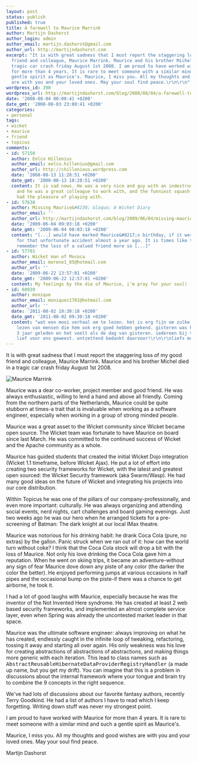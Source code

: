 ```yaml
---
layout: post
status: publish
published: true
title: A farewell to Maurice Marrink
author: Martijn Dashorst
author_login: admin
author_email: martijn.dashorst@gmail.com
author_url: http://martijndashorst.com
excerpt: "It is with great sadness that I must report the staggering loss of my good
  friend and colleague, Maurice Marrink. Maurice and his brother Michel died in a
  tragic car crash friday August 1st 2008. I am proud to have worked with Maurice
  for more than 4 years. It is rare to meet someone with a similar mind and such a
  gentle spirit as Maurice's. Maurice, I miss you. All my thoughts and good wishes
  are with you and your loved ones. May your soul find peace.\r\n\r\n"
wordpress_id: 390
wordpress_url: http://martijndashorst.com/blog/2008/08/04/a-farewell-to-maurice-marrink/
date: '2008-08-04 00:00:41 +0200'
date_gmt: '2008-08-03 23:00:41 +0200'
categories:
- personal
tags:
- wicket
- maurice
- friend
- topicus
comments:
- id: 57150
  author: Eelco Hillenius
  author_email: eelco.hillenius@gmail.com
  author_url: http://chillenious.wordpress.com
  date: '2008-08-13 11:28:51 +0200'
  date_gmt: '2008-08-13 10:28:51 +0200'
  content: It is sad news. He was a very nice and guy with an indestructible character,
    and he was a great colleague to work with, and the funniest squash opponent I've
    had the pleasure of playing with.
- id: 57638
  author: Missing Maurice&#8230; &laquo; A Wicket Diary
  author_email: ''
  author_url: http://martijndashorst.com/blog/2009/06/04/missing-maurice/
  date: '2009-06-04 09:03:18 +0200'
  date_gmt: '2009-06-04 08:03:18 +0200'
  content: "[...] would have marked Maurice&#8217;s birthday, if it weren&#8217;t
    for that unfortunate accident almost a year ago. It is times like these when you
    remember the loss of a valued friend more so [...]"
- id: 57701
  author: Wicket man of Mococa
  author_email: moreno1_85@hotmail.com
  author_url: ''
  date: '2009-06-22 13:57:01 +0200'
  date_gmt: '2009-06-22 12:57:01 +0200'
  content: My feelings by the die of Maurice, i'm pray for your soul!
- id: 60939
  author: monique
  author_email: moniquez1701@hotmail.com
  author_url: ''
  date: '2011-08-02 10:30:18 +0200'
  date_gmt: '2011-08-02 09:30:18 +0200'
  content: "wat een mooi verhaal om te lezen. het is erg fijn om zulke reacties te
    lezen van mensen die hem ook erg goed hebben gekend. gisteren was het ongeluk
    3 jaar geleden en het voelt als de dag van gisteren. iedereen bij topicus is ontzettend
    lief voor ons geweest. ontzettend bedankt daarvoor!\r\n\r\nliefs monique marrink"
---
```

<p>It is with great sadness that I must report the staggering loss of my good friend and colleague, Maurice Marrink. Maurice and his brother Michel died in a tragic car crash friday August 1st 2008.</p>
<p><img class="alignnone" src="http://martijndashorst.com/blog/wp-content/uploads/2008/08/maurice-marrink.jpg" alt="Maurice Marrink" /></p>
<p>Maurice was a dear co-worker, project member and good friend. He was always enthusiastic, willing to lend a hand and above all friendly. Coming from the northern parts of the Netherlands, Maurice could be quite stubborn at times-a trait that is invaluable when working as a software engineer, especially when working in a group of strong minded people.</p>
<p>Maurice was a great asset to the Wicket community since Wicket became open source. The Wicket team was fortunate to have Maurice on board since last March. He was committed to the continued success of Wicket and the Apache community as a whole.</p>
<p>Maurice has guided students that created the initial Wicket Dojo integration (Wicket 1.1 timeframe, before Wicket Ajax). He put a lot of effort into creating two security frameworks for Wicket, with the latest and greatest open sourced: the Wicket Security framework (aka Swarm/Wasp). He had many good ideas on the future of Wicket and integrating his projects into our core distribution.</p>
<p>Within Topicus he was one of the pillars of our company-professionally, and even more important: culturally. He was always organizing and attending social events, nerd nights, cart challenges and board gaming evenings. Just two weeks ago he was our hero when he arranged tickets for a pre-screening of Batman: The dark knight at our local IMax theatre.</p>
<p>Maurice was notorious for his drinking habit: he drank Coca Cola (pure, no extras) by the gallon. Panic struck when we ran out of it: how can the world turn without coke? I think that the Coca Cola stock will drop a bit with the loss of Maurice. Not only his love drinking the Coca Cola gave him a reputation. When he went on skiing trips, it became an adventure-without any sign of fear Maurice dove down any piste of any color (the darker the color the better). He enjoyed performing jumps at various occasions in half pipes and the occasional bump on the piste-if there was a chance to get airborne, he took it.</p>
<p>I had a lot of good laughs with Maurice, especially because he was the inventor of the Not Invented Here syndrome. He has created at least 2 web based security frameworks, and implemented an almost complete service layer, even when Spring was already the uncontested market leader in that space.</p>
<p>Maurice was the ultimate software engineer: always improving on what he has created, endlessly caught in the infinite loop of tweaking, refactoring, tossing it away and starting all over again. His only weakness was his love for creating abstractions of abstractions of abstractions, and making things more generic with each iteration. This lead to class names such as <tt>AbstractReusableHibernateDataProviderRegistryHandler</tt> (a made up name, but you get my drift). You can imagine that this is a problem in discussions about the internal framework where your tongue and brain try to combine the 9 concepts in the right sequence.</p>
<p>We've had lots of discussions about our favorite fantasy authors, recently Terry Goodkind. He had a list of authors I have to read which I keep forgetting. Writing down stuff was never my strongest point.</p>
<p>I am proud to have worked with Maurice for more than 4 years. It is rare to meet someone with a similar mind and such a gentle spirit as Maurice's.</p>
<p>Maurice, I miss you. All my thoughts and good wishes are with you and your loved ones. May your soul find peace.</p>
<p>Martijn Dashorst</p>
